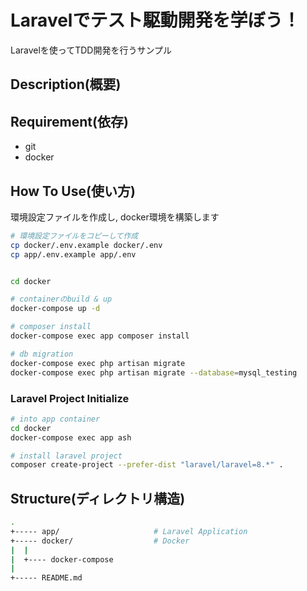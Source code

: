 Laravelでテスト駆動開発を学ぼう！
==============================

Laravelを使ってTDD開発を行うサンプル


Description(概要)
----------


Requirement(依存)
----------

* git
* docker


How To Use(使い方)
----------

環境設定ファイルを作成し, docker環境を構築します

```bash
# 環境設定ファイルをコピーして作成
cp docker/.env.example docker/.env
cp app/.env.example app/.env


cd docker

# containerのbuild & up
docker-compose up -d

# composer install
docker-compose exec app composer install

# db migration
docker-compose exec php artisan migrate
docker-compose exec php artisan migrate --database=mysql_testing
```


### Laravel Project Initialize

```bash
# into app container
cd docker
docker-compose exec app ash

# install laravel project
composer create-project --prefer-dist "laravel/laravel=8.*" .
```


Structure(ディレクトリ構造)
----------

```bash
.
+----- app/                     # Laravel Application
+----- docker/                  # Docker
|  |
|  +---- docker-compose
|
+----- README.md
```

